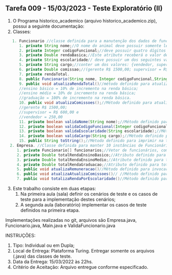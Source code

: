 ## Tarefa 009 - 15/03/2023 - Teste Exploratório (II)

1. O Programa historico_academico (arquivo historico_academico.zip), possui a seguinte documentação:
2. Classes:
~~~java
   1. Funcionario //classe definida para a manutenção dos dados de funcionário. Esta classe possui os seguintes atributos e métodos:
      1. private String nome;//O nome do animal deve possuir somente letras e ter o tamanho >= 5 e <= 100;
      2. private Integer codigoFuncional;//deve possuir quatro dígitos inteiros positivos;
      3. private Double rendaBasica;//Este atributo receberá o valor de R$ 1000.00
      4. private String escolaridade// deve possuir um dos seguintes valores {nenhum, basico, medio, graduacao}.
      5. private String cargo;//conter um dos valores: {vendedor, supervisor, gerente}.
      6. private Double comissao;//(gerente R$ 1500,00; supervisor = R$ 600,00 e vendedor = 250,00)
      7. private rendaTotal.
      8. public Funcionario(String nome, Integer codigoFuncional,String escolaridade,String cargo, Double comissao)//construtor parametrizado, da classe;
      9. public void atualizaRendaTotal()//método definido para atualizar a renda total, a partir da escolaridade do funcionário, conforme a seguir:
      //ensino básico = 10% de incremento na renda básica;
      //ensino médio = 10% de incremento na renda básica;
      //graduação = 100% de incremento na renda básica.
      10. public void atualizaComissoes();//Método definido para atualizar a renda total do funcionário, a partir da comissão paga pelo seu cargo. sendo:
      //gerente R$ 1500,00;
      //supervisor = R$ 600,00 e
      //vendedor = 250,00
      11. private boolean validaNome(String nome);//Método definido para validar o nome;
      12. private boolean validaCodigoFuncional(Integer codigoFuncional);//Método definido para validar o código funcional;
      13. private boolean validaEscolaridade(String escolaridade);//Método definido para validar a escolaridade do funcionário;
      14. private boolean validaCargo(String cargo);//Método definido para validar o cargo do funcionário.
      15. public String toString();//Método definido para imprimir na tela os dados do funcionario.
  2. Empresa. //Classe definida para manter 10 instâncias de Funcionário. Esta classe possui os seguintes atributos e métodos:
     1. private Funcionario[] funcionarios;//Vetor de funcionários, com 10 posiçoes dos quais: 70% são vendedores; 20% são supervisores e 10% gerentes;
     2. private Double totalRendaEnsinoBasico;//Atributo definido para totalizar os valores pagos aos funcionários com ensino básico;
     3. private Double totalRendaEnsinoMedio;//Atributo definido para totalizar os valores pagos aos funcionários com ensino médio;
     4. private Double totalRendaGraduacao;//Atributo definido para totalizar os valores pagos aos funcionários graduados;
     5. public void atualizaRemuneracao()//Método definido para invocar o método atualizaRendaTotal() para cada um dos funcionários constantes do vetor;
     6. public void atualizaAtualizaComissoes()// //Método definido para invocar o método atualizaComissoes() para cada um dos funcionários constantes do vetor;
     7. public void totalizaRendaPorEscolaridade()//Método definido para totalizar os pagamentos a todos os funcionários de acordo com seu nível de escolaridade;


~~~

3. Este trabalho consiste em duas etapas:
   1. Na primeira aula (sala) definir os cenários de teste e os casos de teste para a implementação destes cenários;
   2. A segunda aula (laboratório) implementar os casos de teste definidos na primeira etapa.

Implementações realizadas no git, arquivos são Empresa.java, Funcionario.java, Main.java e ValidaFuncionario.java 


INSTRUÇÕES:
1. Tipo: Individual ou em Dupla;
2. Local de Entrega: Plataforma Turing. Entregar somente os arquivos (.java) das classes de teste.
3. Data da Entrega: 15/03/2022 às 22hs.
4. Critério de Aceitação: Arquivo entregue conforme especificado.
